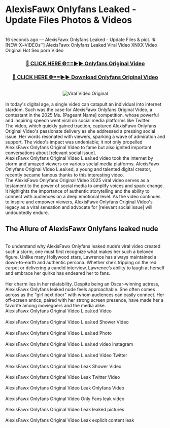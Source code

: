 # AlexisFawx Onlyfans Leaked - Update Files Photos & Videos 
<br>
16 seconds ago — AlexisFawx Onlyfans Leaked - Update Files & pict. !#[NEW-X~VIDEOs™] AlexisFawx Onlyfans Leaked Viral Video XNXX Video Original Hot Sex porn Video
<br>
<div align="center">
<h3><a href="http://freeplayer.one?title=AlexisFawx&ref=25OR" rel="nofollow">🔴 CLICK HERE 🌐==►► Onlyfans Original Video</a></h3>
<h3><a href="http://freeplayer.one?title=AlexisFawx&ref=25OR" rel="nofollow">🔴 CLICK HERE 🌐==►► Download Onlyfans Original Video</a></h3>
<br>
<a href="http://freeplayer.one?title=AlexisFawx&ref=25OR" rel="nofollow" data-target="animated-image.originalLink"><img src="https://i.ibb.co.com/xMMVF88/686577567.gif" alt="Viral Video Original" style="max-width: 100%; display: inline-block;" data-target="animated-image.originalImage"></a>
</div>
<br>
In today's digital age, a single video can catapult an individual into internet stardom. Such was the case for AlexisFawx Onlyfans Original Video, a contestant in the 2025 Ms. [Pageant Name] competition, whose powerful and inspiring speech went viral on social media platforms like Twitter.
<br>
The video, which quickly gained traction, captured AlexisFawx Onlyfans Original Video's passionate delivery as she addressed a pressing social issue. Her words resonated with viewers, sparking a wave of admiration and support. The video's impact was undeniable; it not only propelled AlexisFawx Onlyfans Original Video to fame but also ignited important conversations about [relevant social issue].
<br>
AlexisFawx Onlyfans Original Video L.ea𝚔ed video took the internet by storm and amazed viewers on various social media platforms. AlexisFawx Onlyfans Original Video L.ea𝚔ed, a young and talented digital creator, recently became famous thanks to this interesting video.
<br>
The AlexisFawx Onlyfans Original Video 2025 viral video serves as a testament to the power of social media to amplify voices and spark change. It highlights the importance of authentic storytelling and the ability to connect with audiences on a deep emotional level. As the video continues to inspire and empower viewers, AlexisFawx Onlyfans Original Video's legacy as a viral sensation and advocate for [relevant social issue] will undoubtedly endure.
<br>
<h2>The Allure of AlexisFawx Onlyfans leaked nude</h2>
<br>
To understand why AlexisFawx Onlyfans leaked nude’s viral video created such a storm, one must first recognize what makes her such a beloved figure. Unlike many Hollywood stars, Lawrence has always maintained a down-to-earth and authentic persona. Whether she’s tripping on the red carpet or delivering a candid interview, Lawrence’s ability to laugh at herself and embrace her quirks has endeared her to fans.
<br><br>
Her charm lies in her relatability. Despite being an Oscar-winning actress, AlexisFawx Onlyfans leaked nude feels approachable. She often comes across as the "girl next door" with whom audiences can easily connect. Her off-screen antics, paired with her strong screen presence, have made her a favorite among moviegoers and the media alike.
<br>
AlexisFawx Onlyfans Original Video L.ea𝚔ed Video
<br><br>
AlexisFawx Onlyfans Original Video L.ea𝚔ed Shower Video
<br><br>
AlexisFawx Onlyfans Original Video L.ea𝚔ed Photo
<br><br>
AlexisFawx Onlyfans Original Video L.ea𝚔ed video instagram
<br><br>
AlexisFawx Onlyfans Original Video L.ea𝚔ed Video Twitter
<br><br>
AlexisFawx Onlyfans Original Video Leak Shower Video
<br><br>
AlexisFawx Onlyfans Original Video Leak Twitter Video
<br><br>
AlexisFawx Onlyfans Original Video Leak Onlyfans Video
<br><br>
AlexisFawx Onlyfans Original Video Only Fans leak video
<br><br>
AlexisFawx Onlyfans Original Video Leak leaked pictures
<br><br>
AlexisFawx Onlyfans Original Video Leak explicit content leak